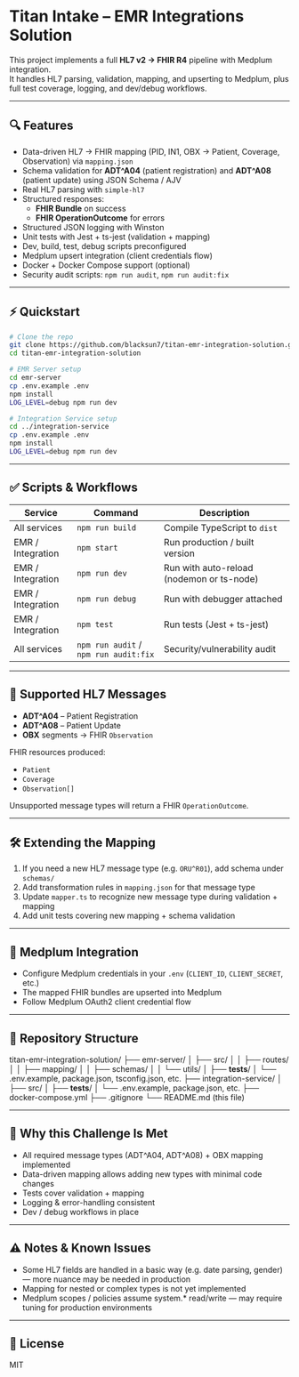 # Titan Intake – EMR Integrations Solution

This project implements a full **HL7 v2 → FHIR R4** pipeline with Medplum integration.  
It handles HL7 parsing, validation, mapping, and upserting to Medplum, plus full test coverage, logging, and dev/debug workflows.

---

## 🔍 Features

- Data-driven HL7 → FHIR mapping (PID, IN1, OBX → Patient, Coverage, Observation) via `mapping.json`  
- Schema validation for **ADT^A04** (patient registration) and **ADT^A08** (patient update) using JSON Schema / AJV  
- Real HL7 parsing with `simple-hl7`  
- Structured responses:
  - **FHIR Bundle** on success  
  - **FHIR OperationOutcome** for errors  
- Structured JSON logging with Winston  
- Unit tests with Jest + ts-jest (validation + mapping)  
- Dev, build, test, debug scripts preconfigured  
- Medplum upsert integration (client credentials flow)  
- Docker + Docker Compose support (optional)  
- Security audit scripts: `npm run audit`, `npm run audit:fix`

---

## ⚡ Quickstart

```bash
# Clone the repo
git clone https://github.com/blacksun7/titan-emr-integration-solution.git
cd titan-emr-integration-solution

# EMR Server setup
cd emr-server
cp .env.example .env
npm install
LOG_LEVEL=debug npm run dev

# Integration Service setup
cd ../integration-service
cp .env.example .env
npm install
LOG_LEVEL=debug npm run dev
```

---

## ✅ Scripts & Workflows

| Service | Command | Description |
|---|---|---|
| All services | `npm run build` | Compile TypeScript to `dist` |
| EMR / Integration | `npm start` | Run production / built version |
| EMR / Integration | `npm run dev` | Run with auto-reload (nodemon or ts-node) |
| EMR / Integration | `npm run debug` | Run with debugger attached |
| EMR / Integration | `npm test` | Run tests (Jest + ts-jest) |
| All services | `npm run audit` / `npm run audit:fix` | Security/vulnerability audit |

---

## 📂 Supported HL7 Messages

- **ADT^A04** – Patient Registration  
- **ADT^A08** – Patient Update  
- **OBX** segments → FHIR `Observation`

FHIR resources produced:

- `Patient`  
- `Coverage`  
- `Observation[]`

Unsupported message types will return a FHIR `OperationOutcome`.

---

## 🛠 Extending the Mapping

1. If you need a new HL7 message type (e.g. `ORU^R01`), add schema under `schemas/`  
2. Add transformation rules in `mapping.json` for that message type  
3. Update `mapper.ts` to recognize new message type during validation + mapping  
4. Add unit tests covering new mapping + schema validation

---

## 🔧 Medplum Integration

- Configure Medplum credentials in your `.env` (`CLIENT_ID`, `CLIENT_SECRET`, etc.)  
- The mapped FHIR bundles are upserted into Medplum  
- Follow Medplum OAuth2 client credential flow

---

## 📁 Repository Structure

titan-emr-integration-solution/
├── emr-server/
│   ├── src/
│   │   ├── routes/
│   │   ├── mapping/
│   │   ├── schemas/
│   │   └── utils/
│   ├── __tests__/
│   └── .env.example, package.json, tsconfig.json, etc.
├── integration-service/
│   ├── src/
│   ├── __tests__/
│   └── .env.example, package.json, etc.
├── docker-compose.yml
├── .gitignore
└── README.md  (this file)

---

## 📌 Why this Challenge Is Met

- All required message types (ADT^A04, ADT^A08) + OBX mapping implemented  
- Data-driven mapping allows adding new types with minimal code changes  
- Tests cover validation + mapping  
- Logging & error-handling consistent  
- Dev / debug workflows in place  

---

## ⚠️ Notes & Known Issues

- Some HL7 fields are handled in a basic way (e.g. date parsing, gender) — more nuance may be needed in production  
- Mapping for nested or complex types is not yet implemented  
- Medplum scopes / policies assume system.* read/write — may require tuning for production environments

---

## 📄 License

MIT  
